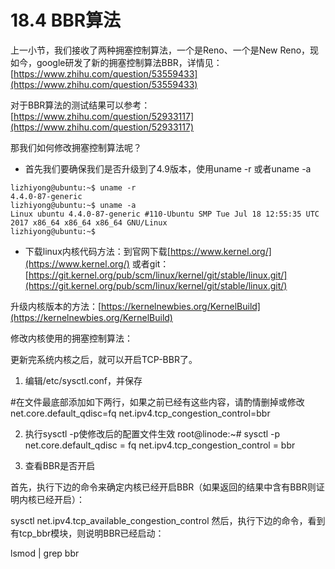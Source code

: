 # 18.4 BBR算法

上一小节，我们接收了两种拥塞控制算法，一个是Reno、一个是New Reno，现如今，google研发了新的拥塞控制算法BBR，详情见：[https://www.zhihu.com/question/53559433](https://www.zhihu.com/question/53559433)

对于BBR算法的测试结果可以参考：
[https://www.zhihu.com/question/52933117](https://www.zhihu.com/question/52933117)

那我们如何修改拥塞控制算法呢？
* 首先我们要确保我们是否升级到了4.9版本，使用uname -r 或者uname -a  
```
lizhiyong@ubuntu:~$ uname -r
4.4.0-87-generic
lizhiyong@ubuntu:~$ uname -a
Linux ubuntu 4.4.0-87-generic #110-Ubuntu SMP Tue Jul 18 12:55:35 UTC 2017 x86_64 x86_64 x86_64 GNU/Linux
lizhiyong@ubuntu:~$

```

* 下载linux内核代码方法：到官网下载[https://www.kernel.org/](https://www.kernel.org/)
或者git：[https://git.kernel.org/pub/scm/linux/kernel/git/stable/linux.git/](https://git.kernel.org/pub/scm/linux/kernel/git/stable/linux.git/)

升级内核版本的方法：[https://kernelnewbies.org/KernelBuild](https://kernelnewbies.org/KernelBuild)

修改内核使用的拥塞控制算法：

更新完系统内核之后，就可以开启TCP-BBR了。

1) 编辑/etc/sysctl.conf，并保存

#在文件最底部添加如下两行，如果之前已经有这些内容，请酌情删掉或修改
net.core.default_qdisc=fq
net.ipv4.tcp_congestion_control=bbr

2) 执行sysctl -p使修改后的配置文件生效
root@linode:~# sysctl -p
net.core.default_qdisc = fq
net.ipv4.tcp_congestion_control = bbr

3) 查看BBR是否开启

首先，执行下边的命令来确定内核已经开启BBR（如果返回的结果中含有BBR则证明内核已经开启）：

sysctl net.ipv4.tcp_available_congestion_control
然后，执行下边的命令，看到有tcp_bbr模块，则说明BBR已经启动：

lsmod | grep bbr



